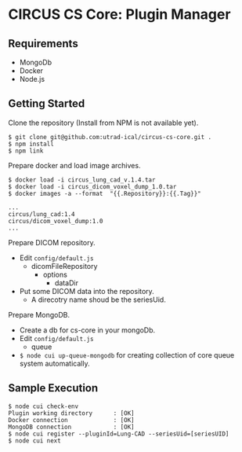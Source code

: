 # CIRCUS CS Core: Plugin Manager

## Requirements

- MongoDb
- Docker
- Node.js

## Getting Started

Clone the repository (Install from NPM is not available yet).

```
$ git clone git@github.com:utrad-ical/circus-cs-core.git .
$ npm install
$ npm link
```

Prepare docker and load image archives.

```
$ docker load -i circus_lung_cad_v.1.4.tar
$ docker load -i circus_dicom_voxel_dump_1.0.tar
$ docker images -a --format  "{{.Repository}}:{{.Tag}}"

...
circus/lung_cad:1.4
circus/dicom_voxel_dump:1.0
...
```

Prepare DICOM repository.

- Edit `config/default.js`
	- dicomFileRepository
		- options
			- dataDir
- Put some DICOM data into the repository.
	- A direcotry name shoud be the seriesUid.

Prepare MongoDB.

- Create a db for cs-core in your mongoDb.
- Edit `config/default.js`
	- queue
- `$ node cui up-queue-mongodb` for creating collection of core queue system automatically.

## Sample Execution

```
$ node cui check-env
Plugin working directory      : [OK]
Docker connection             : [OK]
MongoDB connection            : [OK]
$ node cui register --pluginId=Lung-CAD --seriesUid=[seriesUID]
$ node cui next
```
